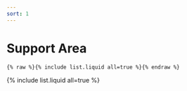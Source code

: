```yaml
---
sort: 1
---
```


# Support Area

```
{% raw %}{% include list.liquid all=true %}{% endraw %}
```

{% include list.liquid all=true %}
